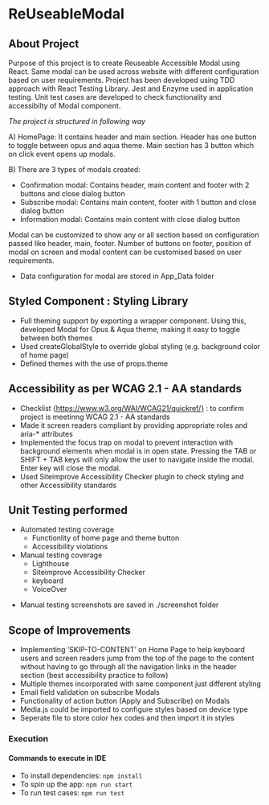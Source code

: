 # ReUseableModal

## About Project

Purpose of this project is to create Reuseable Accessible Modal using React.
Same modal can be used across website with different configuration based on user requirements.
Project has been developed using TDD approach with React Testing Library. Jest and Enzyme used in application testing. Unit test cases are developed to check functionality and accessibilty of Modal component.

_The project is structured in following way_

A) HomePage: It contains header and main section. Header has one button to toggle between opus and aqua theme. Main section has 3 button which on click event opens up modals.

B) There are 3 types of modals created:

- Confirmation modal: Contains header, main content and footer with 2 buttons and close dialog button
- Subscribe modal: Contains main content, footer with 1 button and close dialog button
- Information modal: Contains main content with close dialog button

Modal can be customized to show any or all section based on configuration passed like header, main, footer. Number of buttons on footer, position of modal on screen and modal content can be customised based on user requirements.

- Data configuration for modal are stored in App_Data folder

## Styled Component : Styling Library

- Full theming support by exporting a <ThemeProvider> wrapper component. Using this, developed Modal for Opus & Aqua theme, making it easy to toggle between both themes
- Used createGlobalStyle to override global styling (e.g. background color of home page)
- Defined themes with the use of props.theme

## Accessibility as per WCAG 2.1 - AA standards

- Checklist {https://www.w3.org/WAI/WCAG21/quickref/} : to confirm project is meetinng WCAG 2.1 - AA standards
- Made it screen readers compliant by providing appropriate roles and aria-\* attributes
- Implemented the focus trap on modal to prevent interaction with background elements when modal is in open state. Pressing the TAB or SHIFT + TAB keys will only allow the user to navigate inside the modal. Enter key will close the modal.
- Used Siteimprove Accessibility Checker plugin to check styling and other Accessibility standards

## Unit Testing performed

- Automated testing coverage
  - Functionlity of home page and theme button
  - Accessibility violations
- Manual testing coverage
  - Lighthouse
  - Siteimprove Accessibility Checker
  - keyboard
  - VoiceOver

* Manual testing screenshots are saved in ./screenshot folder

## Scope of Improvements

- Implementing ‘SKIP-TO-CONTENT’ on Home Page to help keyboard users and screen readers jump from the top of the page to the content without having to go through all the navigation links in the header section (best accessibility practice to follow)
- Multiple themes incorporated with same component just different styling
- Email field validation on subscribe Modals
- Functionality of action button (Apply and Subscribe) on Modals
- Media.js could be imported to configure styles based on device type
- Seperate file to store color hex codes and then import it in styles

### Execution

#### Commands to execute in IDE

- To install dependencies:
  `npm install`
- To spin up the app:
  `npm run start`
- To run test cases:
  `npm run test`
